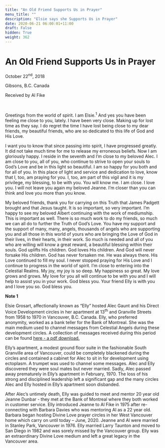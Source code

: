```yaml
---
title: "An Old Friend Supports Us in Prayer"
menu_title: ""
description: "Elsie says she Supports Us in Prayer"
date: 2020-06-21 06:00:01+11:00
draft: False
hidden: True
weight: 362
---
```

# An Old Friend Supports Us in Prayer

October 22<sup>nd</sup>, 2018

Gibsons, B.C. Canada

Received by Al Fike

 

Greetings from the world of spirit. I am Elsie.<sup>1</sup> And yes you have been feeling me close to you, lately. I have been very close. Making up for lost time as they say. I do regret the time I have lost being close to my dear friends, my beautiful friends, who are so dedicated to this life of God and His Love. 

I want you to know that since passing into spirit, I have progressed greatly. It did not take much time for me to release my erroneous beliefs. Now I am gloriously happy. I reside in the seventh and I’m close to my beloved Alec. I am close to you, all of you, who continue to strive to open your souls to God’s Love and be in this light so beautiful. I am so happy for you both and for all of you. In this place of light and service and dedication to love, know that I, too, am praying for you. I, too, am part of this vigil and it is my privilege, my blessing, to be with you. You will know me. I am close. I love you. I will not leave you again my beloved Jeanne. I’m closer than you can think and love you more than you know. 

My beloved friends, thank you for carrying on this Truth that James Padgett brought and that Jesus taught. It is so important, so very important. I’m happy to see my beloved Albert continuing with the work of mediumship. This is important as well. There is so much work to do my friends, so much we can all do to further the Truth of God’s Love. You have my support and the support of many, many, angels, thousands of angels who are supporting you and all those in this world of yours who are bringing the Love of God in their lives, in their hearts, in their work. So much is needed and all of you who are willing will know a great reward, a beautiful blessing within their souls. God uplifts His children. God loves His children. And God will never forsake His children. God has never forsaken me. He was always there. His Love continued to fill my soul. I never stopped praying for His Love and I continue to progress in the world of spirit. I’m close to entering into the Celestial Realms. My joy, my joy is so deep. My happiness so great. My love grows and grows. My love for you all will continue to be with you and I will help to assist you in your work. 
God bless you. Your friend Elly is with you and I love you so. God bless you. 

**Note 1** 

Elsie Grosart, affectionally known as “Elly” hosted Alec Gaunt and his Direct Voice Development circles in her apartment at 13<sup>th</sup> and Granville Streets from 1958 to 1970 in Vancouver, B.C. Canada.  Elly, who preferred anonymity, worked as a bank teller for the Bank of Montreal.  She was the main medium used to channel messages from Celestial Angels during these development circles.  A collection of messages received during this period can be found [here - a pdf download.](/media/Direct_Voice_Volume_1_Revision_1_5.pdf)

Elly’s apartment, a modest ground floor suite in the fashionable South Granville area of Vancouver, could be completely blackened during the circles and contained a cabinet for Alec to sit in for development using ectoplasm.  A trumpet was used to channel some messages.  Alec and Elly discovered they were soul mates but never married.  Sadly, Alec passed away prematurely in Elly’s apartment in February, 1970. The loss of his strong and disciplined leadership left a significant gap and the many circles Alec and Elly hosted in Elly’s apartment soon disbanded.  

After Alec’s untimely death, Elly was guided to meet and mentor 20 year old Jeanne Dunbar - they met at the Bank of Montreal where they both worked in customer service.  Elly introduced Jeanne to Al Fike in 1975 after re-connecting with Barbara Davies who was mentoring Al as a 22 year old.  Barbara began hosting Divine Love prayer circles in her West Vancouver home which carry on until today – June, 2020.  Jeanne and Al were married in Stanley Park, Vancouver in 1976. Elly married Larry Taunton and moved to San Diego in 1982 and was sorely missed by the Vancouver group. Elly was an extraordinary Divine Love medium and left a great legacy in the Vancouver area.